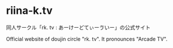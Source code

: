 # riina-k.tv
同人サークル「rk. tv : あーけーどてぃーゔいー」の公式サイト

Official website of doujin circle "rk. tv".
It pronounces "Arcade TV".
